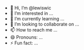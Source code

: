 - 👋 Hi, I’m @lewiswic
- 👀 I’m interested in ...
- 🌱 I’m currently learning ...
- 💞️ I’m looking to collaborate on ...
- 📫 How to reach me ...
- 😄 Pronouns: ...
- ⚡ Fun fact: ...

<!---
lewiswic/lewiswic is a ✨ special ✨ repository because its `README.md` (this file) appears on your GitHub profile.
You can click the Preview link to take a look at your changes.
--->
